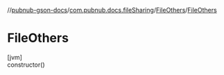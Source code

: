 //[pubnub-gson-docs](../../../index.md)/[com.pubnub.docs.fileSharing](../index.md)/[FileOthers](index.md)/[FileOthers](-file-others.md)

# FileOthers

[jvm]\
constructor()
